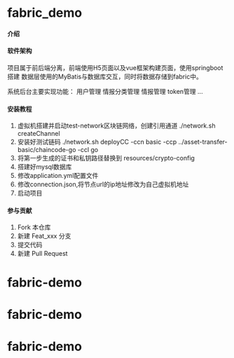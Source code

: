 # fabric_demo

#### 介绍

#### 软件架构
项目属于前后端分离，前端使用H5页面以及vue框架构建页面，使用springboot搭建
数据层使用的MyBatis与数据库交互，同时将数据存储到fabric中。

系统后台主要实现功能：
用户管理
情报分类管理
情报管理
token管理
...

#### 安装教程

1. 虚拟机搭建并启动test-network区块链网络，创建引用通道 ./network.sh createChannel
2. 安装好测试链码 ./network.sh deployCC -ccn basic -ccp ../asset-transfer-basic/chaincode-go -ccl go
3. 将第一步生成的证书和私钥路径替换到 resources/crypto-config
4. 搭建好mysql数据库
5. 修改application.yml配置文件
6. 修改connection.json,将节点url的ip地址修改为自己虚拟机地址
7. 启动项目

#### 参与贡献

1.  Fork 本仓库
2.  新建 Feat_xxx 分支
3.  提交代码
4.  新建 Pull Request

# fabric-demo
# fabric-demo
# fabric-demo
